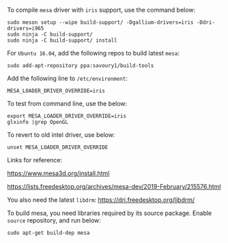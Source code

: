 
To compile `mesa` driver with `iris` support, use the command below:
```
sudo meson setup --wipe build-support/ -Dgallium-drivers=iris -Ddri-drivers=i965
sudo ninja -C build-support/
sudo ninja -C build-support/ install
```

For `Ubuntu 16.04`, add the following repos to build latest `mesa`:
```
sudo add-apt-repository ppa:savoury1/build-tools
```

Add the following line to ```/etc/environment```:

```
MESA_LOADER_DRIVER_OVERRIDE=iris
```

To test from command line, use the below:
```
export MESA_LOADER_DRIVER_OVERRIDE=iris
glxinfo |grep OpenGL
```
To revert to old intel driver, use below:
```
unset MESA_LOADER_DRIVER_OVERRIDE
```
Links for reference:

https://www.mesa3d.org/install.html

https://lists.freedesktop.org/archives/mesa-dev/2019-February/215576.html

You also need the latest `libdrm`:
https://dri.freedesktop.org/libdrm/

To build mesa, you need libraries required by its source package.
Enable `source` repository, and run below:
```
sudo apt-get build-dep mesa
```
